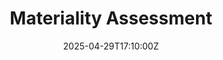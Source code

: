 ---
title: Materiality Assessment
linkTitle: Materiality Assessment
date: '2025-04-29T17:10:00Z'
weight: 1
description: No content
draft: false
ref: materiality-assessment
---